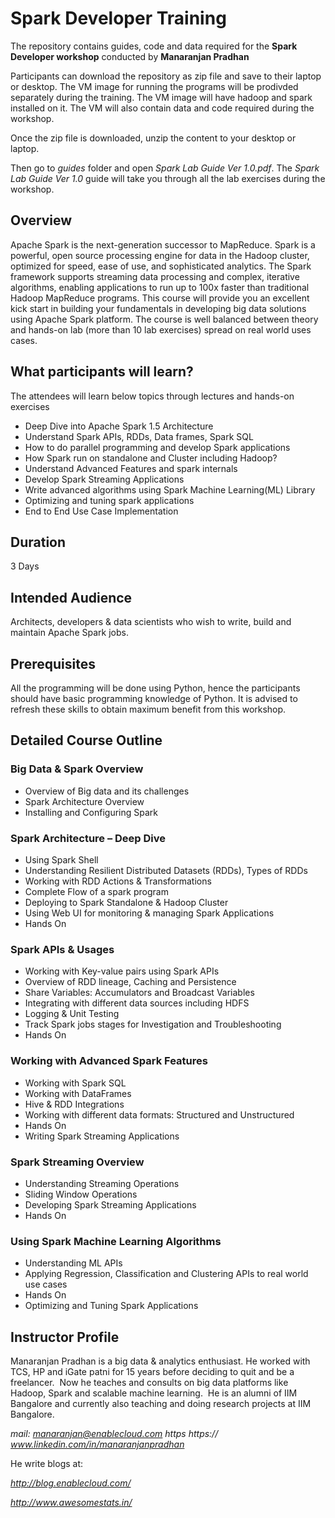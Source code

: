 # Spark Developer Training 

The repository contains guides, code and data required for the **Spark Developer workshop** conducted by **Manaranjan Pradhan**

Participants can download the repository as zip file and save to their laptop or desktop. The VM image for running the programs will be prodivded separately during the training. The VM image will have hadoop and spark installed on it. The VM will also contain data and code required during the workshop.

Once the zip file is downloaded, unzip the content to your desktop or laptop. 

Then go to *guides* folder and open *Spark Lab Guide Ver 1.0.pdf*. The *Spark Lab Guide Ver 1.0* guide will take you through all the lab exercises during the workshop.

## Overview

Apache Spark is the next-generation successor to MapReduce. Spark is a powerful, open source processing engine for data in the Hadoop cluster, optimized for speed, ease of use, and sophisticated analytics. The Spark framework supports streaming data processing and complex, iterative algorithms, enabling applications to run up to 100x faster than traditional Hadoop MapReduce programs.
This course will provide you an excellent kick start in building your fundamentals in developing big data solutions using Apache Spark platform. The course is well balanced between theory and hands-on lab (more than 10 lab exercises) spread on real world uses cases.

## What participants will learn?

The attendees will learn below topics through lectures and hands-on exercises
* Deep Dive into Apache Spark 1.5 Architecture
* Understand Spark APIs, RDDs, Data frames, Spark SQL 
* How to do parallel programming and develop Spark applications
* How Spark run on standalone and Cluster including Hadoop?
* Understand Advanced Features and spark internals
* Develop Spark Streaming Applications
* Write advanced algorithms using Spark Machine Learning(ML) Library
* Optimizing and tuning spark applications
* End to End Use Case Implementation

## Duration

3 Days

## Intended Audience 

Architects, developers & data scientists who wish to write, build and maintain Apache Spark jobs. 

## Prerequisites

All the programming will be done using Python, hence the participants should have basic programming knowledge of Python. It is advised to refresh these skills to obtain maximum benefit from this workshop. 

## Detailed Course Outline

### Big Data & Spark Overview 

* Overview of Big data and its challenges
* Spark Architecture Overview
* Installing and Configuring Spark

### Spark Architecture – Deep Dive

* Using Spark Shell
* Understanding Resilient Distributed Datasets (RDDs), Types of RDDs
* Working with RDD Actions & Transformations
* Complete Flow of a spark program
* Deploying to Spark Standalone & Hadoop Cluster
* Using Web UI for monitoring & managing Spark Applications
* Hands On

### Spark APIs & Usages

* Working with Key-value pairs using Spark APIs
* Overview of RDD lineage, Caching and Persistence
* Share Variables: Accumulators and Broadcast Variables
* Integrating with different data sources including HDFS
* Logging & Unit Testing
* Track Spark jobs stages for Investigation and Troubleshooting
* Hands On

### Working with Advanced Spark Features 

* Working with Spark SQL 
* Working with DataFrames
* Hive & RDD Integrations
* Working with different data formats: Structured and Unstructured
* Hands On
* Writing Spark Streaming Applications

### Spark Streaming Overview

* Understanding Streaming Operations
* Sliding Window Operations
* Developing Spark Streaming Applications
* Hands On

### Using Spark Machine Learning Algorithms

* Understanding ML APIs
* Applying Regression, Classification and Clustering APIs to real world use cases
* Hands On
* Optimizing and Tuning Spark Applications

## Instructor Profile

Manaranjan Pradhan is a big data & analytics enthusiast. He worked with TCS, HP and iGate patni for 15 years before deciding to quit and be a freelancer.  Now he teaches and consults on big data platforms like Hadoop, Spark and scalable machine learning.  He is an alumni of IIM Bangalore and currently also teaching and doing research projects at IIM Bangalore.

*mail: manaranjan@enablecloud.com*
*https https:// www.linkedin.com/in/manaranjanpradhan* 

He write blogs at: 

*http://blog.enablecloud.com/*

*http://www.awesomestats.in/*
